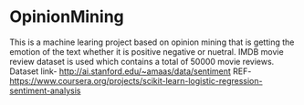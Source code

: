 # OpinionMining

This is a machine learing project based on opinion  mining that is getting the emotion of the text whether it is positive negative or nuetral.
IMDB movie review dataset is used which contains a total of 50000 movie reviews.
Dataset link- http://ai.stanford.edu/~amaas/data/sentiment
REF- https://www.coursera.org/projects/scikit-learn-logistic-regression-sentiment-analysis
